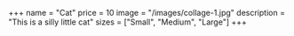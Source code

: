 +++
name = "Cat"
price = 10
image = "/images/collage-1.jpg"
description = "This is a silly little cat"
sizes = ["Small", "Medium", "Large"]
+++

